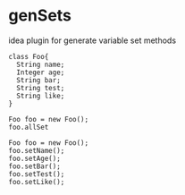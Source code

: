 # genSets
idea plugin for generate variable set methods

```
class Foo{
  String name;
  Integer age;
  String bar;
  String test;
  String like;
}

```

```
Foo foo = new Foo();
foo.allSet
```


```
Foo foo = new Foo();
foo.setName();
foo.setAge();
foo.setBar();
foo.setTest();
foo.setLike();
```

